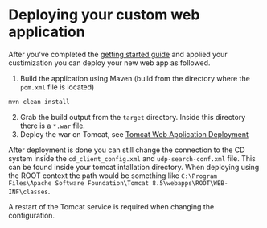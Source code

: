 # Deploying your custom web application

After you've completed the [getting started guide](./Getting-started.md) and applied your custimization you can deploy your new web app as followed.

1. Build the application using Maven (build from the directory where the `pom.xml` file is located)

```bash
mvn clean install
```

2. Grab the build output from the `target` directory. Inside this directory there is a `*.war` file.
3. Deploy the war on Tomcat, see [Tomcat Web Application Deployment](https://tomcat.apache.org/tomcat-8.5-doc/deployer-howto.html)

After deployment is done you can still change the connection to the CD system inside the `cd_client_config.xml` and `udp-search-conf.xml` file. This can be found inside your tomcat intallation directory.
When deploying using the ROOT context the path would be something like `C:\Program Files\Apache Software Foundation\Tomcat 8.5\webapps\ROOT\WEB-INF\classes`.

A restart of the Tomcat service is required when changing the configuration.

